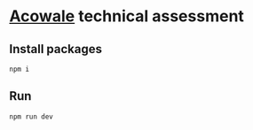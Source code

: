 # [Acowale](https://acowale.com/)  technical assessment

## Install packages
```
npm i
```
## Run
```
npm run dev
```
